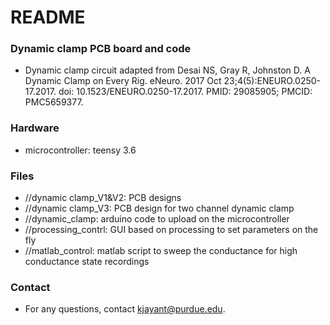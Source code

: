 # README #


### Dynamic clamp PCB board and code ###

* Dynamic clamp circuit adapted from Desai NS, Gray R, Johnston D. A Dynamic Clamp on Every Rig. eNeuro. 2017 Oct 23;4(5):ENEURO.0250-17.2017. doi: 10.1523/ENEURO.0250-17.2017. PMID: 29085905; PMCID: PMC5659377.


### Hardware ###

* microcontroller: teensy 3.6



### Files ###

* //dynamic clamp_V1&V2: PCB designs
* //dynamic clamp_V3: PCB design for two channel dynamic clamp
* //dynamic_clamp: arduino code to upload on the microcontroller
* //processing_contrl: GUI based on processing to set parameters on the fly
* //matlab_control: matlab script to sweep the conductance for high conductance state recordings

### Contact ###

* For any questions, contact kjayant@purdue.edu. 